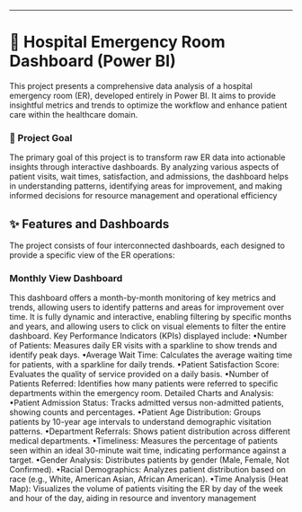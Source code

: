 --------------------------------------------------------------------------------
# 🏥 Hospital Emergency Room Dashboard (Power BI)
This project presents a comprehensive data analysis of a hospital emergency room (ER), developed entirely in Power BI. It aims to provide insightful metrics and trends to optimize the workflow and enhance patient care within the healthcare domain.
### 🎯 Project Goal
The primary goal of this project is to transform raw ER data into actionable insights through interactive dashboards. By analyzing various aspects of patient visits, wait times, satisfaction, and admissions, the dashboard helps in understanding patterns, identifying areas for improvement, and making informed decisions for resource management and operational efficiency

## ✨ Features and Dashboards
The project consists of four interconnected dashboards, each designed to provide a specific view of the ER operations:
###  Monthly View Dashboard
This dashboard offers a month-by-month monitoring of key metrics and trends, allowing users to identify patterns and areas for improvement over time. It is fully dynamic and interactive, enabling filtering by specific months and years, and allowing users to click on visual elements to filter the entire dashboard.
Key Performance Indicators (KPIs) displayed include:
•Number of Patients: Measures daily ER visits with a sparkline to show trends and identify peak days.
•Average Wait Time: Calculates the average waiting time for patients, with a sparkline for daily trends.
•Patient Satisfaction Score: Evaluates the quality of service provided on a daily basis.
•Number of Patients Referred: Identifies how many patients were referred to specific departments within the emergency room.
Detailed Charts and Analysis:
•Patient Admission Status: Tracks admitted versus non-admitted patients, showing counts and percentages.
•Patient Age Distribution: Groups patients by 10-year age intervals to understand demographic visitation patterns.
•Department Referrals: Shows patient distribution across different medical departments.
•Timeliness: Measures the percentage of patients seen within an ideal 30-minute wait time, indicating performance against a target.
•Gender Analysis: Distributes patients by gender (Male, Female, Not Confirmed).
•Racial Demographics: Analyzes patient distribution based on race (e.g., White, American Asian, African American).
•Time Analysis (Heat Map): Visualizes the volume of patients visiting the ER by day of the week and hour of the day, aiding in resource and inventory management
